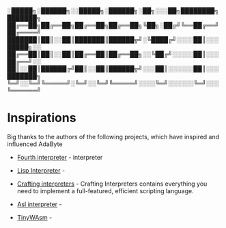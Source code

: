 
░█████╗░██████╗░░█████╗░██████╗░██╗░░░██╗████████╗███████╗
██╔══██╗██╔══██╗██╔══██╗██╔══██╗╚██╗░██╔╝╚══██╔══╝██╔════╝
███████║██║░░██║███████║██████╦╝░╚████╔╝░░░░██║░░░█████╗░░
██╔══██║██║░░██║██╔══██║██╔══██╗░░╚██╔╝░░░░░██║░░░██╔══╝░░
██║░░██║██████╔╝██║░░██║██████╦╝░░░██║░░░░░░██║░░░███████╗
╚═╝░░╚═╝╚═════╝░╚═╝░░╚═╝╚═════╝░░░░╚═╝░░░░░░╚═╝░░░╚══════╝


# Inspirations
Big thanks to the authors of the following projects, which have inspired and influenced AdaByte

- [Fourth interpreter](https://www.teamten.com/lawrence/projects/forth-interpreter/) - interpreter

- [Lisp Interpreter](https://www.buildyourownlisp.com/contents) - 

- [Crafting interpreters](https://craftinginterpreters.com/chunks-of-bytecode.html) - Crafting Interpreters contains everything you need to implement a full-featured, efficient scripting language.

- [Asl interpreter](https://github.com/ARM-software/asl-interpreter) -

- [TinyWAsm](https://github.com/explodingcamera/tinywasm/tree/next) - 
